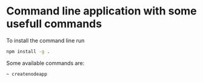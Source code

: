 # Command line application with some usefull commands

To install the command line run
```bash
npm install -g .
```

Some available commands are:
```
~ createnodeapp
```
